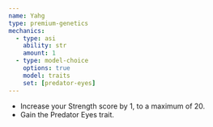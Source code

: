 ```yaml
---
name: Yahg
type: premium-genetics
mechanics:
  - type: asi
    ability: str
    amount: 1
  - type: model-choice
    options: true
    model: traits
    set: [predator-eyes]
---
```

- Increase your Strength score by 1, to a maximum of 20.
- Gain the Predator Eyes trait.

